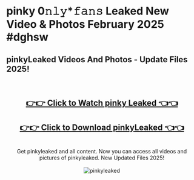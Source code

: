 # pinky 0𝚗𝚕𝚢*𝚏𝚊𝚗𝚜 Leaked New Video & Photos February 2025 #dghsw

<h2>pinkyLeaked Videos And Photos - Update Files 2025!</h2>
<br>
<div align="center">
<h2><a href="https://mediaupload.pro?title=pinky&ref=11F" rel="nofollow">👉👉 Click to Watch pinky Leaked 👈👈</a></h2>
<h2><a href="https://mediaupload.pro?title=pinky&ref=11F" rel="nofollow">👉👉 Click to Download pinkyLeaked 👈👈</a></h2>
<br>
Get pinkyleaked and all content. Now you can access all videos and pictures of pinkyleaked. New Updated Files 2025!
<br>
<br>
<a href="https://mediaupload.pro?title=pinky&ref=11F" rel="nofollow" data-target="animated-image.originalLink"><img src="https://i.ibb.co/Gkj2r4b/banner.png" alt="pinkyleaked" style="max-width: 100%; display: inline-block;" data-target="animated-image.originalImage"></a>
</div>
<br>

